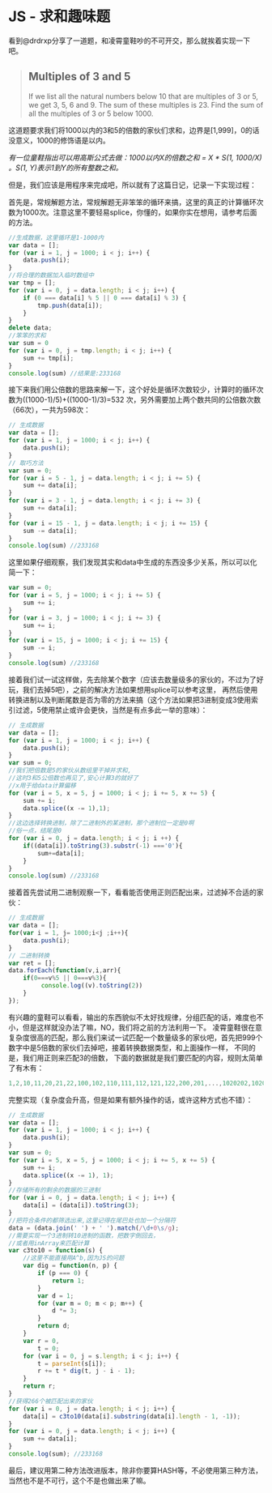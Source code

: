 # JS - 求和趣味题

看到@drdrxp分享了一道题，和凌霄童鞋吵的不可开交，那么就挨着实现一下吧。

> ## Multiples of 3 and 5
> 
> If we list all the natural numbers below 10 that are multiples of 3 or 5, we get 3, 5, 6 and 9\. The sum of these multiples is 23. Find the sum of all the multiples of 3 or 5 below 1000.

这道题要求我们将1000以内的3和5的倍数的家伙们求和，边界是[1,999]，0的话没意义，1000的修饰语是以内。

_有一位童鞋指出可以用高斯公式去做：1000以内X的倍数之和 = X * S(1, 1000/X) 。S(1, Y)表示1到Y的所有整数之和。_

但是，我们应该是用程序来完成吧，所以就有了这篇日记，记录一下实现过程：

首先是，常规解题方法，常规解题无非笨笨的循环来搞，这里的真正的计算循环次数为1000次。注意这里不要轻易splice，你懂的，如果你实在想用，请参考后面的方法。

```js
//生成数据，这里循环是1-1000内
var data = [];
for (var i = 1, j = 1000; i < j; i++) {
    data.push(i);
}
//将合理的数据加入临时数组中
var tmp = [];
for (var i = 0, j = data.length; i < j; i++) {
    if (0 === data[i] % 5 || 0 === data[i] % 3) {
        tmp.push(data[i]);
    }
}
delete data;
//笨笨的求和
var sum = 0
for (var i = 0, j = tmp.length; i < j; i++) {
    sum += tmp[i];
}
console.log(sum) //结果是:233168
```

接下来我们用公倍数的思路来解一下，这个好处是循环次数较少，计算时的循环次数为((1000-1)/5)+((1000-1)/3)=532 次，另外需要加上两个数共同的公倍数次数（66次），一共为598次：

```js
// 生成数据
var data = [];
for (var i = 1, j = 1000; i < j; i++) {
    data.push(i);
}
// 取巧方法
var sum = 0;
for (var i = 5 - 1, j = data.length; i < j; i += 5) {
    sum += data[i];
}
for (var i = 3 - 1, j = data.length; i < j; i += 3) {
    sum += data[i];
}
for (var i = 15 - 1, j = data.length; i < j; i += 15) {
    sum -= data[i];
}
console.log(sum) //233168
```

这里如果仔细观察，我们发现其实和data中生成的东西没多少关系，所以可以化简一下：

```js
var sum = 0;
for (var i = 5, j = 1000; i < j; i += 5) {
    sum += i;
}
for (var i = 3, j = 1000; i < j; i += 3) {
    sum += i;
}
for (var i = 15, j = 1000; i < j; i += 15) {
    sum -= i;
}
console.log(sum) //233168
```

接着我们试一试这样做，先去除某个数字（应该去数量级多的家伙的，不过为了好玩，我们去掉5吧），之前的解决方法如果想用splice可以参考这里， 再然后使用转换进制以及判断尾数是否为零的方法来搞（这个方法如果把3进制变成3使用索引过滤，5使用禁止或许会更快，当然是有点多此一举的意味）：

```js
// 生成数据
var data = [];
for (var i = 1, j = 1000; i < j; i++) {
    data.push(i);
}
var sum = 0;
//我们把倍数是5的家伙从数组里干掉并求和,
//这时3和5公倍数也再见了,安心计算3的就好了
//x用于给data计算偏移
for (var i = 5, x = 5, j = 1000; i < j; i += 5, x += 5) {
    sum += i;
    data.splice((x -= 1),1);
}
//这边选择转换进制，除了二进制外的某进制，那个进制位一定是0啊
//俗一点，结尾是0
for (var i = 0, j = data.length; i < j; i ++) {
    if((data[i]).toString(3).substr(-1) ==='0'){
        sum+=data[i];
    }
}
console.log(sum) //233168
```

接着首先尝试用二进制观察一下，看看能否使用正则匹配出来，过滤掉不合适的家伙：

```js
// 生成数据
var data = [];
for(var i = 1, j= 1000;i<j ;i++){
    data.push(i);
}
// 二进制转换
var ret = [];
data.forEach(function(v,i,arr){
    if(0===v%5 || 0===v%3){
         console.log((v).toString(2))
    }
});
```

有兴趣的童鞋可以看看，输出的东西貌似不太好找规律，分组匹配的话，难度也不小，但是这样就没办法了嘛，NO，我们将之前的方法利用一下。 凌霄童鞋很在意复杂度很高的匹配，那么我们来试一试匹配一个数量级多的家伙吧，首先把999个数字中是5倍数的家伙们去掉吧，接着转换数据类型，和上面操作一样， 不同的是，我们用正则来匹配3的倍数， 下面的数据就是我们要匹配的内容，规则太简单了有木有：

```js
1,2,10,11,20,21,22,100,102,110,111,112,121,122,200,201,...,1020202,1020210,1020211,....,1100002,1100011,1100012,....00222,1101000
```

完整实现（复杂度会升高，但是如果有额外操作的话，或许这种方式也不错）：

```js
// 生成数据
var data = [];
for (var i = 1, j = 1000; i < j; i++) {
    data.push(i);
}
var sum = 0;
for (var i = 5, x = 5, j = 1000; i < j; i += 5, x += 5) {
    sum += i;
    data.splice((x -= 1), 1);
}
//存储所有的剩余的数据的三进制
for (var i = 0, j = data.length; i < j; i++) {
    data[i] = (data[i]).toString(3);
}
//把符合条件的都筛选出来,这里记得在尾巴处也加一个分隔符
data = (data.join(' ') + ' ').match(/\d+0\s/g);
//需要实现一个3进制转10进制的函数，把数字倒回去，
//或者用inArray来匹配计算
var c3to10 = function(s) {
    //这里不能直接用A^b,因为JS的问题
    var dig = function(n, p) {
        if (p === 0) {
            return 1;
        }
        var d = 1;
        for (var m = 0; m < p; m++) {
            d *= 3;
        }
        return d;
    }
    var r = 0,
        t = 0;
    for (var i = 0, j = s.length; i < j; i++) {
        t = parseInt(s[i]);
        r += t * dig(t, j - i - 1);
    }
    return r;
}
//获得266个被匹配出来的家伙
for (var i = 0, j = data.length; i < j; i++) {
    data[i] = c3to10(data[i].substring(data[i].length - 1, -1));
}
for (var i = 0, j = data.length; i < j; i++) {
    sum += data[i];
}
console.log(sum); //233168
```

最后，建议用第二种方法改进版本，除非你要算HASH等，不必使用第三种方法，当然也不是不可行，这个不是也做出来了嘛。

